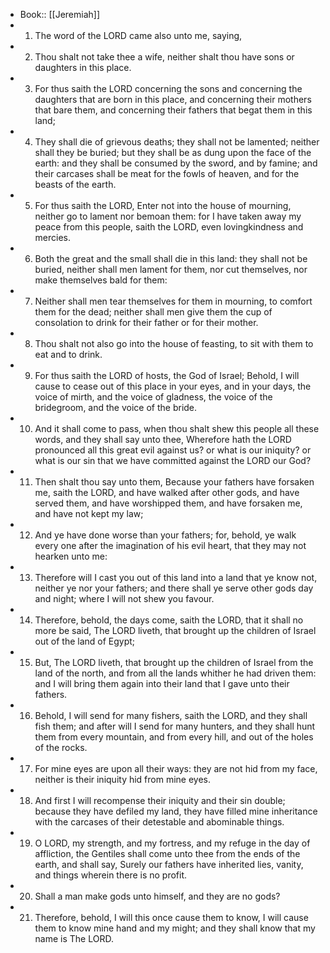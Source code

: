 - Book:: [[Jeremiah]]
- 1. The word of the LORD came also unto me, saying,
- 2. Thou shalt not take thee a wife, neither shalt thou have sons or daughters in this place.
- 3. For thus saith the LORD concerning the sons and concerning the daughters that are born in this place, and concerning their mothers that bare them, and concerning their fathers that begat them in this land;
- 4. They shall die of grievous deaths; they shall not be lamented; neither shall they be buried; but they shall be as dung upon the face of the earth: and they shall be consumed by the sword, and by famine; and their carcases shall be meat for the fowls of heaven, and for the beasts of the earth.
- 5. For thus saith the LORD, Enter not into the house of mourning, neither go to lament nor bemoan them: for I have taken away my peace from this people, saith the LORD, even lovingkindness and mercies.
- 6. Both the great and the small shall die in this land: they shall not be buried, neither shall men lament for them, nor cut themselves, nor make themselves bald for them:
- 7. Neither shall men tear themselves for them in mourning, to comfort them for the dead; neither shall men give them the cup of consolation to drink for their father or for their mother.
- 8. Thou shalt not also go into the house of feasting, to sit with them to eat and to drink.
- 9. For thus saith the LORD of hosts, the God of Israel; Behold, I will cause to cease out of this place in your eyes, and in your days, the voice of mirth, and the voice of gladness, the voice of the bridegroom, and the voice of the bride.
- 10. And it shall come to pass, when thou shalt shew this people all these words, and they shall say unto thee, Wherefore hath the LORD pronounced all this great evil against us? or what is our iniquity? or what is our sin that we have committed against the LORD our God?
- 11. Then shalt thou say unto them, Because your fathers have forsaken me, saith the LORD, and have walked after other gods, and have served them, and have worshipped them, and have forsaken me, and have not kept my law;
- 12. And ye have done worse than your fathers; for, behold, ye walk every one after the imagination of his evil heart, that they may not hearken unto me:
- 13. Therefore will I cast you out of this land into a land that ye know not, neither ye nor your fathers; and there shall ye serve other gods day and night; where I will not shew you favour.
- 14. Therefore, behold, the days come, saith the LORD, that it shall no more be said, The LORD liveth, that brought up the children of Israel out of the land of Egypt;
- 15. But, The LORD liveth, that brought up the children of Israel from the land of the north, and from all the lands whither he had driven them: and I will bring them again into their land that I gave unto their fathers.
- 16. Behold, I will send for many fishers, saith the LORD, and they shall fish them; and after will I send for many hunters, and they shall hunt them from every mountain, and from every hill, and out of the holes of the rocks.
- 17. For mine eyes are upon all their ways: they are not hid from my face, neither is their iniquity hid from mine eyes.
- 18. And first I will recompense their iniquity and their sin double; because they have defiled my land, they have filled mine inheritance with the carcases of their detestable and abominable things.
- 19. O LORD, my strength, and my fortress, and my refuge in the day of affliction, the Gentiles shall come unto thee from the ends of the earth, and shall say, Surely our fathers have inherited lies, vanity, and things wherein there is no profit.
- 20. Shall a man make gods unto himself, and they are no gods?
- 21. Therefore, behold, I will this once cause them to know, I will cause them to know mine hand and my might; and they shall know that my name is The LORD.
